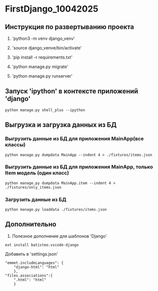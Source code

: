 # FirstDjango_10042025

## Инструкция по развертыванию проекта
1. 'python3 -m venv django_venv'

2. 'source django_venve/bin/activate'

3. 'pip install -r requirements.txt'

4. 'python manage.py migrate'

5. 'python manage.py runserver'

## Запуск 'ipython' в контексте приложений 'django'
```
python manage.py shell_plus --ipython
```

## Выгрузка и загрузка данных из БД
### Выгрузить данные из БД для приложения MainApp(все классы)
```
python manage.py dumpdata MainApp --indent 4 > ./fixtures/items.json
```
### Выгрузить данные из БД для приложения MainApp, только Item модель (один класс)
```
python manage.py dumpdata MainApp.item --indent 4 > ./fixtures/only_items.json
```
### Загрузить данные из БД
```
python manage.py loaddata ./fixtures/items.json
```

## Дополнительно
1. Полезное дополнение для шаблонов 'Django'
```
ext install batisteo.vscode-django
```

Добавить в 'settings.json'
```
"emmet.includeLanguages": {
    "django-html": "html"
    },
"files.associations":{
    ".html": "html" 
    }
```